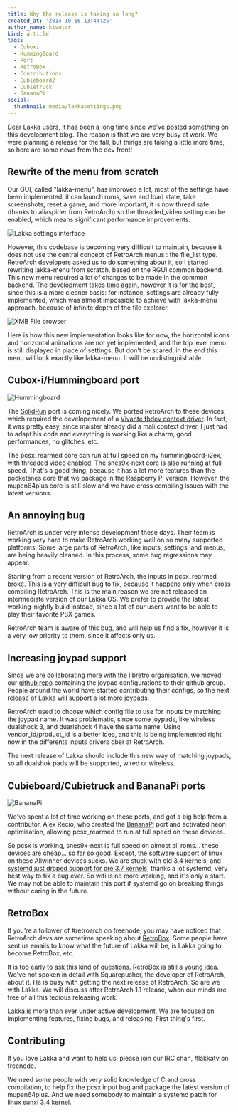 ```yaml
---
title: Why the release is taking so long?
created_at: '2014-10-16 13:44:25'
author_name: kivutar
kind: article
tags:
  - Cuboxi
  - HummingBoard
  - Port
  - RetroBox
  - Contributions
  - Cubieboard2
  - Cubietruck
  - BananaPi
social:
  thumbnail: media/lakkasettings.png
---
```


Dear Lakka users, it has been a long time since we've posted something on this development blog. The reason is that we are very busy at work. We were planning a release for the fall, but things are taking a little more time, so here are some news from the dev front!

## Rewrite of the menu from scratch

Our GUI, called "lakka-menu", has improved a lot, most of the settings have been implemented, it can launch roms, save and load state, take screenshots, reset a game, and more important, it is now thread safe (thanks to aliaspider from RetroArch) so the threaded_video setting can be enabled, which means significant performance improvements.

![Lakka settings interface](media/lakkasettings.png)

However, this codebase is becoming very difficult to maintain, because it does not use the central concept of RetroArch menus : the file_list type. RetroArch developers asked us to do something about it, so I started rewriting lakka-menu from scratch, based on the RGUI common backend. This new menu required a lot of changes to be made in the common backend. The development takes time again, however it is for the best, since this is a more cleaner basis: for instance, settings are already fully implemented, which was almost impossible to achieve with lakka-menu approach, because of infinite depth of the file explorer.

![XMB File browser](media/xmb.png)

Here is how this new implementation looks like for now, the horizontal icons and horizontal animations are not yet implemented, and the top level menu is still displayed in place of settings, But don't be scared, in the end this menu will look exactly like lakka-menu. It will be undistinguishable.

## Cubox-i/Hummingboard port

![Hummingboard](media/hummingboard.jpg)

The [SolidRun](http://www.solid-run.com) port is coming nicely. We ported RetroArch to these devices, which required the developement of a [Vivante fbdev context driver](https://github.com/libretro/RetroArch/blob/master/gfx/context/vivante_fbdev_ctx.c). In fact, it was pretty easy, since maister already did a mali context driver, I just had to adapt his code and everything is working like a charm, good performances, no glitches, etc.

The pcsx_rearmed core can run at full speed on my hummingboard-i2ex, with threaded video enabled. The snes9x-next core is also running at full speed. That's a good thing, because it has a lot more features than the pocketsnes core that we package in the Raspberry Pi version. However, the mupen64plus core is still slow and we have cross compiling issues with the latest versions.

## An annoying bug

RetroArch is under very intense development these days. Their team is working very hard to make RetroArch working well on so many supported platforms. Some large parts of RetroArch, like inputs, settings, and menus, are being heavily cleaned. In this process, some bug regressions may appear.

Starting from a recent version of RetroArch, the inputs in pcsx_rearmed broke. This is a very difficult bug to fix, because it happens only when cross compiling RetroArch. This is the main reason we are not released an intermediate version of our Lakka OS. We prefer to provide the latest working-nightly build instead, since a lot of our users want to be able to play their favorite PSX games.

RetroArch team is aware of this bug, and will help us find a fix, however it is a very low priority to them, since it affects only us.

## Increasing joypad support

Since we are collaborating more with the [libretro organisation](https://github.com/libretro), we moved our [github repo](https://github.com/libretro/retroarch-joypad-autoconfig) containing the joypad configurations to their github group. People around the world have started contributing their configs, so the next release of Lakka will support a lot more joypads.

RetroArch used to choose which config file to use for inputs by matching the joypad name. It was problematic, since some joypads, like wireless dualshock 3, and duarlshock 4 have the same name. Using vendor_id/product_id is a better idea, and this is being implemented right now in the differents inputs drivers ober at RetroArch.

The next release of Lakka should include this new way of matching joypads, so all dualshok pads will be supported, wired or wireless.

## Cubieboard/Cubietruck and BananaPi ports

![BananaPi](media/bananapi.jpg)

We've spent a lot of time working on these ports, and got a big help from a contributor, Alex Recio, who created the [BananaPi](http://www.bananapi.org) port and activated neon optimisation, allowing pcsx_rearmed to run at full speed on these devices.

So pcsx is working, snes9x-next is full speed on almost all roms... these devices are cheap... so far so good. Except, the software support of linux on these Allwinner devices sucks. We are stuck with old 3.4 kernels, and [systemd just droped support for pre 3.7 kernels](https://www.mail-archive.com/systemd-devel@lists.freedesktop.org/msg22454.html), thanks a lot systemd, very best way to fix a bug ever. So wifi is no more working, and it's only a start. We may not be able to maintain this port if systemd go on breaking things without caring in the future.

## RetroBox

If you're a follower of #retroarch on freenode, you may have noticed that RetroArch devs are sometime speaking about [RetroBox](http://www.libretro.com/index.php/after-retroarch-v1-1-retrobox/). Some people have sent us emails to know what the future of Lakka will be, is Lakka going to become RetroBox, etc.

It is too early to ask this kind of questions. RetroBox is still a young idea. We've not spoken in detail with Squarepusher, the developer of RetroArch, about it. He is busy with getting the next release of RetroArch, So are we with Lakka. We will discuss after RetroArch 1.1 release, when our minds are free of all this tedious releasing work.

Lakka is more than ever under active development. We are focused on implementing features, fixing bugs, and releasing. First thing's first.

## Contributing

If you love Lakka and want to help us, please join our IRC chan, #lakkatv on freenode.

We need some people with very solid knowledge of C and cross compilation, to help fix the pcsx input bug and package the latest version of mupen64plus. And we need somebody to maintain a systemd patch for linux sunxi 3.4 kernel.
